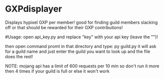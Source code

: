 # GXPdisplayer
Displays hypixel GXP per member! good for finding guild members slacking off or that should be rewarded for their GXP contributions!

#Usage:
open api_key.py and replace "key" with your api key (leave the "")!

then open command promt in that directory and type: py guild.py
it will ask for a guild name and just enter the guild you want to look up and the file does the rest!

NOTE: mojang api has a limit of 600 requests per 10 min so don't run it more then 4 times if your guild is full or else it won't work
